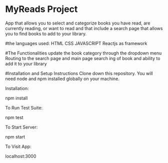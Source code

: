 # MyReads Project

App that allows you to select and categorize books you have read, are currently reading, or want to read and that include a search page that allows you to find books to add to your library.

#the languages used:
HTML
CSS
JAVASCRIPT
Reactjs as framework

#The Functionalities
update the book category through the dropdown menu
Routing to the search page and main page
search ing of book and ability to add it to your library

#Installation and Setup Instructions
Clone down this repository. You will need node and npm installed globally on your machine.

Installation:

npm install

To Run Test Suite:

npm test

To Start Server:

npm start

To Visit App:

localhost:3000

